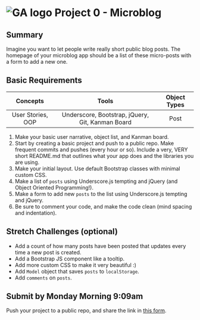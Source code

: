 # ![GA logo](https://ga-dash.s3.amazonaws.com/production/assets/logo-9f88ae6c9c3871690e33280fcf557f33.png) Project 0 - Microblog

## Summary

Imagine you want to let people write really short public blog posts. The homepage of your microblog app should be a list of these micro-posts with a form to add a new one.

## Basic Requirements

| Concepts | Tools | Object Types |
| :------: | :---: | :-----: |
| User Stories, OOP | Underscore, Bootstrap, jQuery, Git, Kanman Board | Post |

1. Make your basic user narrative, object list, and Kanman board.
2. Start by creating a basic project and push to a public repo. Make frequent commits and pushes (every hour or so).  Include a very, VERY short README.md that outlines what your app does and the libraries you are using.
3. Make your initial layout. Use default Bootstrap classes with minimal custom CSS.
4. Make a list of `posts` using Underscore.js tempting and jQuery (and Object Oriented Programming!).
5. Make a form to add new `posts` to the list using Underscore.js tempting and jQuery.
6. Be sure to comment your code, and make the code clean (mind spacing and indentation).

## Stretch Challenges (optional)

* Add a count of how many posts have been posted that updates every time a new post is created.
* Add a Bootstrap JS component like a tooltip.
* Add more custom CSS to make it very beautiful :)
* Add `Model` object that saves `posts` to `localStorage`.
* Add `comments` on `posts`.

## Submit by Monday Morning 9:09am

Push your project to a public repo, and share the link in [this form](https://docs.google.com/a/generalassemb.ly/forms/d/14rNXnDaq5X5Rvda-1BRZCl9YmkOoZzf7oxGBEZG_YJE/viewform).
